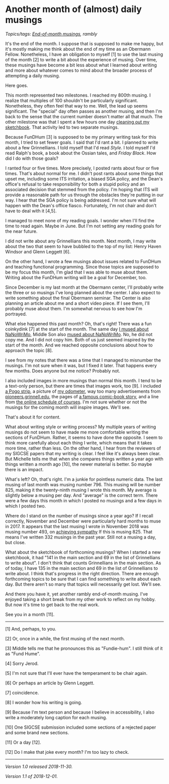 Another month of (almost) daily musings
=======================================

*Topics/tags: [End-of-month musings](index-monthly), rambly*

It's the end of the month.  I suppose that is supposed to make me happy,
but it's mostly making me think about the end of my time as an Obermann
Fellow.  Nonetheless, I have an obligation to myself [1] to use the last
musing of the month [2] to write a bit about the experience of musing.
Over time, these musings have become a bit less about what I learned
about writing and more about whatever comes to mind about the broader
process of attempting a daily musing.  

Here goes.

This month represented two milestones.  I reached my 800th musing.  I
realize that multiples of 100 shouldn't be particularly significant.
Nonetheless, they often feel that way to me.  Well, the lead up seems
significant.  The "special" day often passes as another musing, and then 
I'm back to the sense that the current number doesn't matter all that much.
The other milestone was that I spent a few hours one day [cleaning
out my sketchbook](new-sketchbook-2018-11-05).  That activity led to
two separate musings.

Because FunDHum [3] is supposed to be my primary writing task for this
month, I tried to set fewer goals.  I said that I'd rant a bit.  I planned
to write about a few Grinnellians.  I told myself that I'd read _Style_.
I told myself I'd read Ralph's book, a book about the Ossian tales,
and _Friday Black_.  How did I do with those goals?

I ranted four or five times.  More precisely, I posted rants about four
or five times.  That's about normal for me.  I didn't post rants about 
some things that upset me, including some ITS irritation, a biased
SGA policy, and the Dean's office's refusal to take responsibility
for both a stupid policy and an associated decision that stemmed from
the policy.  I'm hoping that ITS will provide a reasonable path for us
through the obstacles they're putting in our way.  I hear that the SGA
policy is being addressed.  I'm not sure what will happen with the Dean's
office fiasco.  Fortunately, I'm not chair and don't have to deal with it
[4,5].

I managed to meet none of my reading goals.  I wonder when I'll find the
time to read again.  Maybe in June.  But I'm not setting any reading goals
for the near future.

I did not write about any Grinnellians this month.  Next month, I may
write about the two that seem to have bubbled to the top of my list:
Henry Haven Windsor and Glenn Leggett [6].

On the other hand, I wrote a few musings about issues related to FunDHum
and teaching functional programming.  Since those topics are supposed
to be my focus this month, I'm glad that I was able to muse about them.
Writing about the FunDHum writing will be a goal for December, too.

Since December is my last month at the Obermann center, I'll probably
write the three or so musings I've long planned about the center.  I
also expect to write something about the final Obermann seminar.  The
Center is also planning an article about me and a short video piece.
If I see them, I'll probably muse about them.  I'm somewhat nervous
to see how I'm portrayed.

What else happened this past month?  Oh, that's right!  There was
a fun coinkydink [7] at the start of the month.  The same day [I
mused about NaNoWriMo](nanowrimo-2018), Middle Son also [mused about
NaNoWriMo](https://j.rebelsky.com/nanowrimo.html).  No, he did not
copy me.  And I did not copy him.  Both of us just seemed inspired by
the start of the month.  And we reached opposite conclusions about how
to approach the topic [8].

I see from my notes that there was a time that I managed to misnumber
the musings.  I'm not sure when it was, but I fixed it later.  That happens
every few months.  Does anyone but me notice?  Probably not.

I also included images in more musings than normal this month.  I tend
to be a text-only person, but there are times that images work,
too [9].  I included [a Pogo strip](eleven-eleven), a picture of
[my odometer](driving-2018-11), way too many advertisements from
[pioneers.grinnell.edu](pioneers-dot-grinnell-dot-ads), the pages
of [a famous comic-book story](master-race-original-art),
and a line from [the online schedule of
courses](https://www.cs.grinnell.edu/~rebelsky/musings/prereg-jrsr).
I'm not sure whether or not the musings for the coming month will
inspire images.  We'll see.

That's about it for content.

What about writing style or writing process?  My multiple years of
writing musings do not seem to have made me more comfortable writing
the sections of FunDHum.  Rather, it seems to have done the opposite.
I seem to think more carefully about each thing I write, which means
that it takes more time, rather than less.  On the other hand, I
hear from the reviewers of my SIGCSE papers that my writing is clear.
I feel like it's always been clear.  But Michelle tells me that when
she compares things written a year ago with things written a month
ago [10], the newer material is better.  So maybe there is an impact.

What's left?  Oh, that's right.  I'm a junkie for pointless numeric data.
The last musing of last month was musing number 796.  This musing will
be number 825, making it the twenty-ninth musing I wrote this month.
My average is slightly below a musing per day.  And "average" is the
correct term.  There were a few days this month in which I posted no
musings and a few days in which I posted two.

Where do I stand on the number of musings since a year ago?  If I
recall correctly, November and December were particularly hard months
to muse in 2017.  It appears that the last musing I wrote in November
2018 was musing number 493, on [achieving sympathy](achieving-sympathy)
If this is musing 825.  That means I've written 332 musings in the past
year.  Still not a musing a day, but close.

What about the sketchbook of forthcoming musings?  When I started a
new sketchbook, it had "141 in the main section and 69 in the list of
Grinnellians to write about".  I don't think that counts Grinnellians
in the main section.  As of today, I have 135 in the main section and
69 in the list of Grinnellians to write about.  I think that's progress
in the right direction.  There are enough forthcoming topics to be
sure that I can find something to write about each day.  But there
aren't so many that topics will necessarily get lost.  We'll see.

And there you have it, yet another rambly end-of-month musing.  I've
enjoyed taking a short break from my other work to reflect on my hobby.
But now it's time to get back to the real work.

See you in a month [11].

---

[1] And, perhaps, to you.

[2] Or, once in a while, the first musing of the next month.

[3] Middle tells me that he pronounces this as "Fundie-hum".  I still
think of it as "Fund Hume".

[4] Sorry Jerod.

[5] I'm not sure that I'll ever have the temperament to be chair again.

[6] Or perhaps an article by Glenn Leggett.

[7] coincidence.

[8] I wonder how his writing is going.

[9] Because I'm text person and because I believe in accessibility, I
also write a moderately long caption for each musing.

[10] One SIGCSE submission included some sections of a rejected paper
and some brand new sections.

[11] Or a day [12].

[12] Do I make that joke every month?  I'm too lazy to check.

---

*Version 1.0 released 2018-11-30.*

*Version 1.1 of 2018-12-01.*
